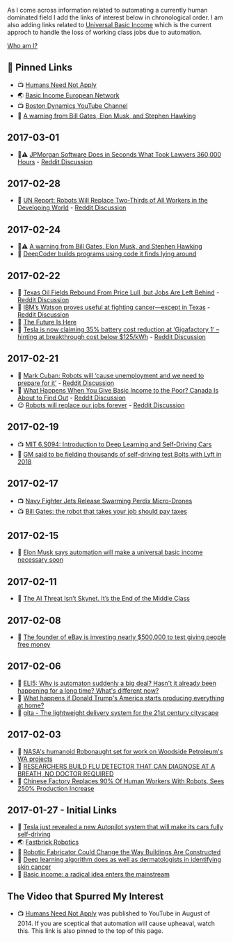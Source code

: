 As I come across information related to automating a currently human dominated field I add the links of interest below in chronological order. I am also adding links related to [Universal Basic Income](https://en.wikipedia.org/wiki/Basic_income) which is the current approch to handle the loss of working class jobs due to automation.

[Who am I?](https://github.com/grantcarthew)

## 📌 Pinned Links

*   📺 [Humans Need Not Apply](https://www.youtube.com/watch?v=7Pq-S557XQU)
*   🌏 [Basic Income European Network](http://basicincome.org/)
*   📺 [Boston Dynamics YouTube Channel](https://www.youtube.com/user/BostonDynamics)
*   📰 [A warning from Bill Gates, Elon Musk, and Stephen Hawking](https://medium.freecodecamp.com/bill-gates-and-elon-musk-just-warned-us-about-the-one-thing-politicians-are-too-scared-to-talk-8db9815fd398#.qfp6rcpux)

## 2017-03-01

*   📰⚠️️ [JPMorgan Software Does in Seconds What Took Lawyers 360,000 Hours](https://www.bloomberg.com/news/articles/2017-02-28/jpmorgan-marshals-an-army-of-developers-to-automate-high-finance) - [Reddit Discussion](https://www.reddit.com/r/BasicIncome/comments/5wpd3k/jpmorgan_software_does_in_seconds_what_took/)

## 2017-02-28

*   📰 [UN Report: Robots Will Replace Two-Thirds of All Workers in the Developing World](https://futurism.com/un-report-robots-will-replace-two-thirds-of-all-workers-in-the-developing-world/) - [Reddit Discussion](https://www.reddit.com/r/Futurology/comments/5weh65/un_report_robots_will_replace_twothirds_of_all/)

## 2017-02-24

*   📰⚠️️ [A warning from Bill Gates, Elon Musk, and Stephen Hawking](https://medium.freecodecamp.com/bill-gates-and-elon-musk-just-warned-us-about-the-one-thing-politicians-are-too-scared-to-talk-8db9815fd398#.qfp6rcpux)
*   📰 [DeepCoder builds programs using code it finds lying around](https://techcrunch.com/2017/02/23/deepcoder-builds-programs-using-code-it-finds-lying-around/)

## 2017-02-22

*   📰 [Texas Oil Fields Rebound From Price Lull, but Jobs Are Left Behind](https://www.nytimes.com/2017/02/19/business/energy-environment/oil-jobs-technology.html) - [Reddit Discussion](https://www.reddit.com/r/BasicIncome/comments/5vbgku/i_dont_see_a_future_says_oil_worker_replaced/)
*   📰 [IBM’s Watson proves useful at fighting cancer—except in Texas](https://arstechnica.com/science/2017/02/ibms-watson-proves-useful-at-fighting-cancer-except-in-texas/) - [Reddit Discussion](https://www.reddit.com/r/technology/comments/5vbpyj/ibms_watson_proves_useful_at_fighting/)
*   📰 [The Future Is Here](https://twitter.com/thejsj/status/834231962072018944/photo/1)
*   📰 [Tesla is now claiming 35% battery cost reduction at ‘Gigafactory 1’ – hinting at breakthrough cost below $125/kWh](https://electrek.co/2017/02/18/tesla-battery-cost-gigafactory-model-3/) - [Reddit Discussion](https://www.reddit.com/r/Futurology/comments/5v9mp5/tesla_is_now_claiming_35_battery_cost_reduction/)

## 2017-02-21

*   📰 [Mark Cuban: Robots will ‘cause unemployment and we need to prepare for it’](http://www.cnbc.com/2017/02/20/mark-cuban-robots-unemployment-and-we-need-to-prepare-for-it.html) - [Reddit Discussion](https://www.reddit.com/r/technology/comments/5v43s6/mark_cuban_robots_will_cause_unemployment_and_we/)
*   📰 [What Happens When You Give Basic Income to the Poor? Canada Is About to Find Out](http://bigthink.com/natalie-shoemaker/canada-testing-a-system-where-it-gives-its-poorest-citizens-1320-a-month) - [Reddit Discussion](https://www.reddit.com/r/BasicIncome/comments/5uz0ky/what_happens_when_you_give_basic_income_to_the/)
*   😉 [Robots will replace our jobs forever](http://i.imgur.com/K77ukhu.gif) - [Reddit Discussion](https://www.reddit.com/r/funny/comments/5v3y2h/robots_will_replace_our_jobs_forever/)

## 2017-02-19

*   📺 [MIT 6.S094: Introduction to Deep Learning and Self-Driving Cars](https://www.youtube.com/watch?v=1L0TKZQcUtA)
*   📰 [GM said to be fielding thousands of self-driving test Bolts with Lyft in 2018](https://techcrunch.com/2017/02/17/gm-said-to-be-fielding-thousands-of-self-driving-test-bolts-with-lyft-in-2018/)

## 2017-02-17

*   📺 [Navy Fighter Jets Release Swarming Perdix Micro-Drones](https://www.youtube.com/watch?v=0WNNanoUu2I)
*   📺 [Bill Gates: the robot that takes your job should pay taxes](https://www.youtube.com/watch?v=nccryZOcrUg)

## 2017-02-15

*   📰 [Elon Musk says automation will make a universal basic income necessary soon](https://news.fastcompany.com/elon-musk-says-automation-will-make-a-universal-basic-income-necessary-soon-4030576)

## 2017-02-11

*   📰 [The AI Threat Isn’t Skynet. It’s the End of the Middle Class](https://www.wired.com/2017/02/ai-threat-isnt-skynet-end-middle-class/)

## 2017-02-08

*   📰 [The founder of eBay is investing nearly $500,000 to test giving people free money](http://finance.yahoo.com/news/pierre-omidyar-of-ebay-is-investing-nearly-500000-to-test-universal-basic-income-165336410.html)

## 2017-02-06

*   📰 [ELI5: Why is automaton suddenly a big deal? Hasn't it already been happening for a long time? What's different now?](https://www.reddit.com/r/explainlikeimfive/comments/5s5gfd/eli5_why_is_automaton_suddenly_a_big_deal_hasnt/)
*   📰 [What happens if Donald Trump's America starts producing everything at home?](http://www.abc.net.au/news/2017-02-06/ian-verrender-analysis-donald-trumps-america-first/8242878)
*   📰 [gita - The lightweight delivery system for the 21st century cityscape](http://gita.piaggiofastforward.com/)

## 2017-02-03

*   📰 [NASA's humanoid Robonaught set for work on Woodside Petroleum's WA projects](http://www.abc.net.au/news/2017-02-02/humanoid-robot-used-in-woodside-petroleum-wa-oil-gas-projects/8236508)
*   📰 [RESEARCHERS BUILD FLU DETECTOR THAT CAN DIAGNOSE AT A BREATH, NO DOCTOR REQUIRED](http://www.digitaltrends.com/cool-tech/flu-breathalyzer/)
*   📰 [Chinese Factory Replaces 90% Of Human Workers With Robots, Sees 250% Production Increase](http://monetarywatch.com/2017/01/chinese-factory-replaces-90-human-workers-robots-sees-250-production-increase/)

## 2017-01-27 - Initial Links

*   📰 [Tesla just revealed a new Autopilot system that will make its cars fully self-driving](http://www.businessinsider.com.au/tesla-announces-new-autopilot-self-driving-2016-10)
*   🌏 [Fastbrick Robotics](http://fbr.com.au/)
*   📰 [Robotic Fabricator Could Change the Way Buildings Are Constructed](https://www.technologyreview.com/s/603429/robotic-fabricator-could-change-the-way-buildings-are-constructed/)
*   📰 [Deep learning algorithm does as well as dermatologists in identifying skin cancer](http://news.stanford.edu/2017/01/25/artificial-intelligence-used-identify-skin-cancer/)
*   📰 [Basic income: a radical idea enters the mainstream](http://apo.org.au/node/70793)

## The Video that Spurred My Interest

*   📺 [Humans Need Not Apply](https://www.youtube.com/watch?v=7Pq-S557XQU) was published to YouTube in August of 2014. If you are sceptical that automation will cause upheaval, watch this. This link is also pinned to the top of this page.
